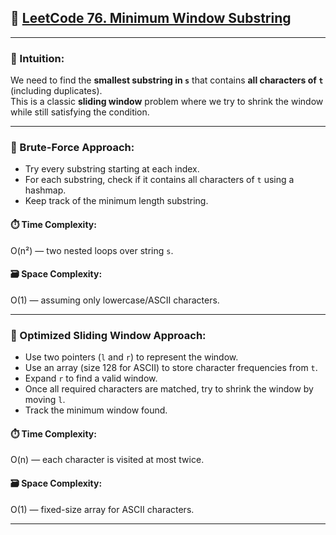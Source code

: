 ## 🔗 [LeetCode 76. Minimum Window Substring](https://leetcode.com/problems/minimum-window-substring/)

---

### 🧠 Intuition:
We need to find the **smallest substring in `s`** that contains **all characters of `t`** (including duplicates).  
This is a classic **sliding window** problem where we try to shrink the window while still satisfying the condition.

---

### 💭 Brute-Force Approach:
- Try every substring starting at each index.
- For each substring, check if it contains all characters of `t` using a hashmap.
- Keep track of the minimum length substring.

#### ⏱️ Time Complexity:
O(n²) — two nested loops over string `s`.

#### 🗃️ Space Complexity:
O(1) — assuming only lowercase/ASCII characters.

---

### 🚀 Optimized Sliding Window Approach:
- Use two pointers (`l` and `r`) to represent the window.
- Use an array (size 128 for ASCII) to store character frequencies from `t`.
- Expand `r` to find a valid window.
- Once all required characters are matched, try to shrink the window by moving `l`.
- Track the minimum window found.

#### ⏱️ Time Complexity:
O(n) — each character is visited at most twice.

#### 🗃️ Space Complexity:
O(1) — fixed-size array for ASCII characters.

---
